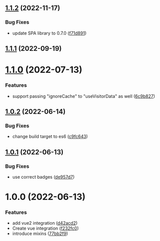 ## [1.1.2](https://github.com/fingerprintjs/fingerprintjs-pro-vue/compare/fingerprintjs-pro-vue3-v1.1.1...fingerprintjs-pro-vue3-v1.1.2) (2022-11-17)


### Bug Fixes

* update SPA library to 0.7.0 ([f71d891](https://github.com/fingerprintjs/fingerprintjs-pro-vue/commit/f71d891706f690bf6ba98767d01faf69814b7e66))

## [1.1.1](https://github.com/fingerprintjs/fingerprintjs-pro-vue/compare/fingerprintjs-pro-vue3-v1.1.0...fingerprintjs-pro-vue3-v1.1.1) (2022-09-19)

# [1.1.0](https://github.com/fingerprintjs/fingerprintjs-pro-vue/compare/fingerprintjs-pro-vue3-v1.0.2...fingerprintjs-pro-vue3-v1.1.0) (2022-07-13)


### Features

* support passing "ignoreCache" to "useVisitorData" as well ([6c9b827](https://github.com/fingerprintjs/fingerprintjs-pro-vue/commit/6c9b82721918b732bf56256ab14107d7cdebc3ed))

## [1.0.2](https://github.com/fingerprintjs/fingerprintjs-pro-vue/compare/fingerprintjs-pro-vue3-v1.0.1...fingerprintjs-pro-vue3-v1.0.2) (2022-06-14)


### Bug Fixes

* change build target to es6 ([c9fc643](https://github.com/fingerprintjs/fingerprintjs-pro-vue/commit/c9fc643872029fa10d04312681daa8dc6d518809))

## [1.0.1](https://github.com/fingerprintjs/fingerprintjs-pro-vue/compare/fingerprintjs-pro-vue3-v1.0.0...fingerprintjs-pro-vue3-v1.0.1) (2022-06-13)


### Bug Fixes

* use correct badges ([de957d7](https://github.com/fingerprintjs/fingerprintjs-pro-vue/commit/de957d79fe2319b1b9a05a68ed0e1bf33531946d))

# 1.0.0 (2022-06-13)


### Features

* add vue2 integration ([d42acd2](https://github.com/fingerprintjs/fingerprintjs-pro-vue/commit/d42acd267e499ea0a869aa77ab1849e8f4e68546))
* Create vue integration ([f232fc0](https://github.com/fingerprintjs/fingerprintjs-pro-vue/commit/f232fc0f0e9d76ebb28529701a24c3b2b0393381))
* introduce mixins ([77bb2f9](https://github.com/fingerprintjs/fingerprintjs-pro-vue/commit/77bb2f999aeafc1162e7432e7cba926279d21bbb))
